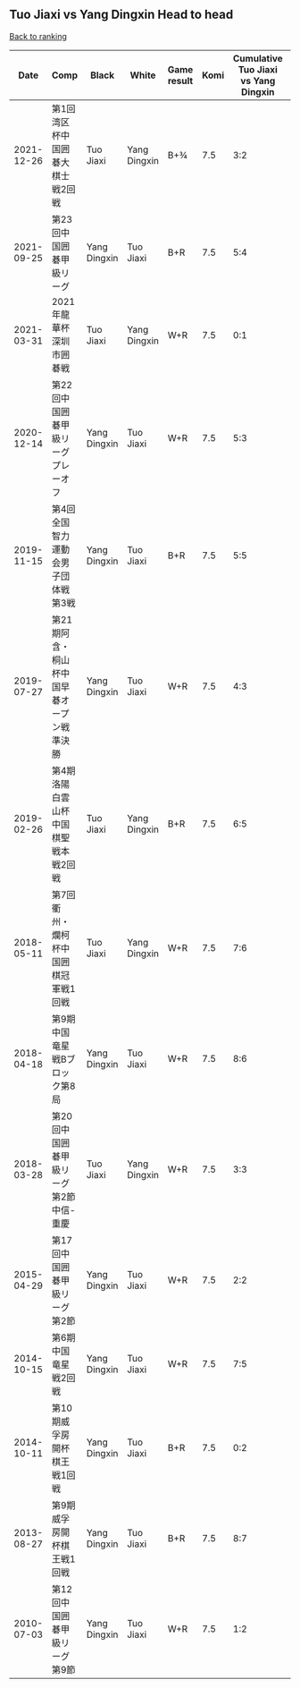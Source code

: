 ## Tuo Jiaxi vs Yang Dingxin Head to head

[Back to ranking](../../index.md)




| **Date** | **Comp** | **Black** | **White** | **Game result** | **Komi** | **Cumulative Tuo Jiaxi vs Yang Dingxin** | **Tuo Jiaxi streak** | **Yang Dingxin streak** | 
| --- | --- | --- | --- | --- | --- | --- | --- | --- |
| 2021-12-26 | 第1回湾区杯中国囲碁大棋士戦2回戦 | Tuo Jiaxi | Yang Dingxin | B+¾ | 7.5 | 3:2 | 3 | 0 | 
| 2021-09-25 | 第23回中国囲碁甲級リーグ | Yang Dingxin | Tuo Jiaxi | B+R | 7.5 | 5:4 | 0 | 1 | 
| 2021-03-31 | 2021年龍華杯深圳市囲碁戦 | Tuo Jiaxi | Yang Dingxin | W+R | 7.5 | 0:1 | 0 | 1 | 
| 2020-12-14 | 第22回中国囲碁甲級リーグプレーオフ | Yang Dingxin | Tuo Jiaxi | W+R | 7.5 | 5:3 | 2 | 0 | 
| 2019-11-15 | 第4回全国智力運動会男子団体戦第3戦 | Yang Dingxin | Tuo Jiaxi | B+R | 7.5 | 5:5 | 0 | 2 | 
| 2019-07-27 | 第21期阿含・桐山杯中国早碁オープン戦準決勝 | Yang Dingxin | Tuo Jiaxi | W+R | 7.5 | 4:3 | 1 | 0 | 
| 2019-02-26 | 第4期洛陽白雲山杯中国棋聖戦本戦2回戦 | Tuo Jiaxi | Yang Dingxin | B+R | 7.5 | 6:5 | 1 | 0 | 
| 2018-05-11 | 第7回衢州・爛柯杯中国囲棋冠軍戦1回戦 | Tuo Jiaxi | Yang Dingxin | W+R | 7.5 | 7:6 | 0 | 1 | 
| 2018-04-18 | 第9期中国竜星戦Bブロック第8局 | Yang Dingxin | Tuo Jiaxi | W+R | 7.5 | 8:6 | 1 | 0 | 
| 2018-03-28 | 第20回中国囲碁甲級リーグ第2節中信-重慶 | Tuo Jiaxi | Yang Dingxin | W+R | 7.5 | 3:3 | 0 | 1 | 
| 2015-04-29 | 第17回中国囲碁甲級リーグ第2節 | Yang Dingxin | Tuo Jiaxi | W+R | 7.5 | 2:2 | 2 | 0 | 
| 2014-10-15 | 第6期中国竜星戦2回戦 | Yang Dingxin | Tuo Jiaxi | W+R | 7.5 | 7:5 | 2 | 0 | 
| 2014-10-11 | 第10期威孚房開杯棋王戦1回戦 | Yang Dingxin | Tuo Jiaxi | B+R | 7.5 | 0:2 | 0 | 2 | 
| 2013-08-27 | 第9期威孚房開杯棋王戦1回戦 | Yang Dingxin | Tuo Jiaxi | B+R | 7.5 | 8:7 | 0 | 1 | 
| 2010-07-03 | 第12回中国囲碁甲級リーグ第9節 | Yang Dingxin | Tuo Jiaxi | W+R | 7.5 | 1:2 | 1 | 0 |




